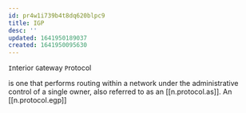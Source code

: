 ```yaml
---
id: pr4w1i739b4t8dq620blpc9
title: IGP
desc: ''
updated: 1641950189037
created: 1641950095630
---
```



`I`nterior `G`ateway `P`rotocol

is one that performs routing within a network under the administrative control of a single owner, also referred to as an [[n.protocol.as]]. An [[n.protocol.egp]]
